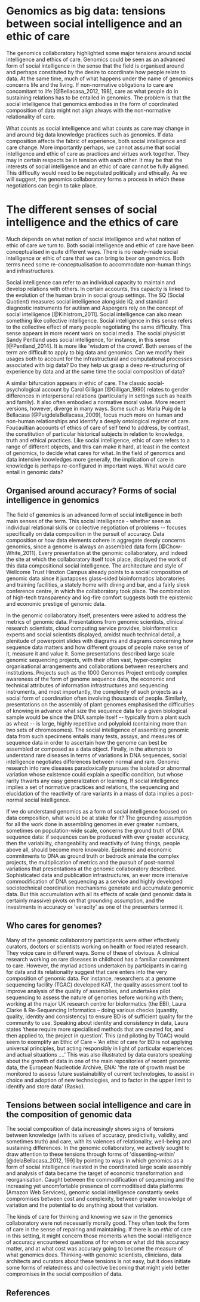 # Genomics as big data: tensions between social intelligence and an ethic of care

The genomics collaboratory highlighted some major tensions around social intelligence and ethics of care. Genomics could be seen as an advanced form of social intelligence in the sense that the field is organised around and perhaps constituted by the desire to coordinate how people relate to data. At the same time, much of what happens under the name of genomics concerns life and the living. If non-normative obligations to care are concomitant to life [@Bellacasa_2012, 198], care as what people do in sustaining relations has to be entailed in genomics. The problem is that the social intelligence that genomics embodies in the form of coordinated composition of data might not align always with the non-normative relationality of care. 

What counts as social intelligence and what counts as care may change in and around big data knowledge practices such as genomics. If data composition affects the fabric of experience, both social intelligence and care change.  More importantly perhaps, we cannot assume that social intelligence  and ethic of care as practices and virtues work together. They may in certain respects  be in tension with each other. It may be that the interests of social intelligence  and an ethic of care cannot be fully aligned.  This difficulty would need to be negotiated politically and ethically. As we will suggest, the genomics collaboratory forms a process in which these negotiations can begin to take place.  

# The different senses of social intelligence and the ethics of care

Much depends on what notion of social intelligence  and what notion of ethic of care  we turn to. Both social intelligence  and ethic of care have been conceptualised in quite different ways. There is no ready-made  social intelligence or  ethic of care that we can bring to bear on genomics. Both terms need some re-conceptualisation to accommodate non-human things and infrastructures. 

Social intelligence can refer to an individual capacity to maintain and develop relations with others. In certain accounts, this capacity is linked to the evolution of the human brain in social group settings. The SQ (Social Quotient) measures social intelligence  alongside IQ, and standard diagnostic instruments for autiism and Aspergers rely on the concept of social intelligence [@Kihlstrom_2011]. Social intelligence can also mean something like collective intelligence. Social intelligence in this sense refers to the collective effect of many people negotiating the same difficulty. This sense appears in more recent work on social media. The social physicist Sandy Pentland uses social intelligence,  for instance, in this sense [@Pentland_2014]. It is more like 'wisdom of the crowd'. Both senses of the term are difficult to apply to big data and genomics. Can we modify their usages both to account for the infrastructural and computational processes associated with big data? Do they help us grasp a deep re-structuring of experience by data and at the same time the social composition of data?  

A similar bifurcation appears in ethic of care. The classic social-psychological account by Carol Gilligan [@Gilligan_1990]  relates to gender differences in interpersonal relations (particularly in settings such as health and family). It also often embodied a normative moral value.  More recent versions, however, diverge in many ways. Some such as Maria Puig de la Bellacasa [@PuigdelaBellacasa_2009], focus much more on human and non-human relationships and identify a deeply ontological register of care. Foucaultian accounts of ethics of care of self tend to address, by contrast, the constitution of particular historical subjects in relation to knowledge, truth and ethical practices. Like social intelligence, ethic of care refers to a range of different objects, and this can make it hard, at least in the context of genomics, to decide what cares for what. In the field of genomics and data intensive knowledges more generally, the implication of care in knowledge is perhaps re-configured in important ways. What would care entail in genomic data?

## Organised around accuracy? Forms of social intelligence in genomics    

The field of genomics is an advanced form of social intelligence in both main senses of the term. This social intelligence - whether seen as individual relational skills or collective negotiation of problems -- focuses specifically on data composition in the pursuit of accuracy. Data composition or how data elements cohere in aggregate deeply concerns genomics, since a genome is always an assembled data form [@Chow-White_2011]. Every presentation at the genomic collaboratory, and indeed the site at which the collaboratory itself took place, displayed the work of this data compositional social intelligence. The architecture and style of Wellcome Trust Hinxton Campus already points to a social composition of genomic data since it juxtaposes glass-sided bioinformatics laboratories and training facilities, a stately home with dining and bar, and a fairly sleek conference centre, in which the collaboratory took place. The combination of high-tech transparency and log-fire comfort suggests both the epistemic and economic prestige of genomic data. 

In the genomic collaboratory itself, presenters were asked to address the metrics of genomic data. Presentations from genomic scientists, clinical research scientists, cloud computing service provides, bioinformatics experts and social scientists displayed, amidst much technical detail, a plenitude of powerpoint slides with diagrams and diagrams concerning how sequence data matters and how different groups of people make sense of it, measure it and value it. Some presentations described large scale genomic sequencing projects, with their often vast, hyper-complex organisational arrangements and collaborations between researchers and institutions. Projects such as the 1000 Genomes Project embody complex awareness of the form of genome sequence data, the economic and technical attributes of information infrastructures and sequencing instruments, and most importantly, the complexity of such projects as a social form of coordination often involving thousands of people. Similarly, presentations on the assembly of plant genomes emphasised the difficulties of knowing in advance what size the sequence data for a given biological sample would be since the DNA sample itself -- typically from a plant such as wheat -- is large, highly repetitive and polyploid (containing more than two sets of chromosomes). The social intelligence of assembling genomic data from such specimens entails many tests, assays, and measures of sequence data in order to ascertain how the genome can best be assembled or composed as a data object. Finally, in the attempts to understand rare diseases in terms of variations in DNA sequences, social intelligence negotiates differences between normal and rare.  Genomic research into rare diseases paradoxically pursues the isolated or abnormal variation whose existence could explain a specific condition, but whose rarity thwarts any easy generalization or learning. If social intelligence implies a set of normative practices and relations, the sequencing and elucidation of the reactivity of rare variants in a mass of data implies a post-normal social intelligence. 

If we do understand genomics as a form of social intelligence focused on data composition, what would be at stake for it? The grounding assumption for all the work done in assembling genomes in ever greater numbers, sometimes on population-wide scale, concerns the ground truth of DNA sequence data: if sequences can be produced with ever greater accuracy, then the variability, changeability and reactivity of living things, people above all, should become more knowable. Epistemic and economic commitments to DNA as ground truth or bedrock animate the complex projects, the multiplication of metrics and the pursuit of post-normal variations that presentations at the genomic collaboratory described. Sophisticated data and publication infrastructures, an ever more intensive commodification of DNA sequencing as a service and highly developed sociotechnical coordination mechanisms generate and accumulate genomic data. But this accumulation with all its effects of scale (and genomic data is certainly massive) pivots on that grounding assumption, and the investments in accuracy or 'veracity' as one of the presenters termed it.  

## Who cares for genomes?

Many of the genomic collaboratory participants were either effectively curators, doctors or scientists working on health or food related research. They voice care in different ways. Some of these of obvious. A clinical research working on rare diseases in childhood has a familiar commitment to care.  However, the myriad actions undertaken by participants in caring for data and its relationality suggest that care enters into the very composition of genomic data. For instance, researchers at a genome sequencing facility (TGAC) developed KAT, the quality assessment tool to improve analysis of the quality of assemblies, and undertakes pilot sequencing to assess the nature of genomes before working with them; working at the major UK research centre for bioformatics (the EBI),  Laura Clarke & Re-Sequencing Informatics – doing various checks (quantity, quality, identity and consistency) to ensure BD is of sufficient quality for the community to use. Speaking about identity and consistency in data, Laura states ‘these require more specialised methods that are created for, and then applied to, the project in question’. This (and piloting by TGAC) would seem to exemplify an Ethic of Care – ‘An ethic of care for BD is not applying universal principles, but acting responsibly in light of particular experiences and actual situations ….’ This was also illustrated by data curators speaking about the growth of data in one of the main repositories of recent genomic data, the European Nucleotide Archive, ENA: 'the rate of growth must be monitored to assess future sustainability of current technologies, to assist in choice and adoption of new technologies, and to factor in the upper limit to identify and store data' (Rasko).

## Tensions between social intelligence and care in the composition of genomic data

The social composition of data increasingly shows signs of tensions between knowledge (with its values of accuracy, predictivity, validity, and sometimes truth) and care, with its valences of relationality, well-being and sustaining differences. In the genomic collaboratory, we actively sought to draw attention to these tensions through forms of 'dissenting-within' [@delaBellacasa_2012, 199] by pointing to ways in which genomics as a form of social intelligence invested in the coordinated large scale assembly and analysis of data became the target of economic transformation and reorganisation. Caught between the commodification of sequencing and the increasing yet uncomfortable presence of commoditised data platforms (Amazon Web Services), genomic social intelligence constantly seeks compromises between cost and complexity, between greater knowledge of variation and the potential to do anything about that variation. 

The kinds of care for thinking and knowing we saw in the genomics collaboratory were not necessarily morally good. They often took the form of care in the sense of repairing and maintaining. If there is an *ethic* of care in this setting, it might concern those moments when the social intelligence of accuracy encountered questions of for whom or what did this accuracy matter, and at what cost was accuracy going to become the measure of what genomics does. Thinking-with genomic scientists, clinicians, data architects and curators about these tensions is not easy, but it does initiate some forms of relatedness and collective becoming that might yield better compromises in the social composition of data. 

## References


